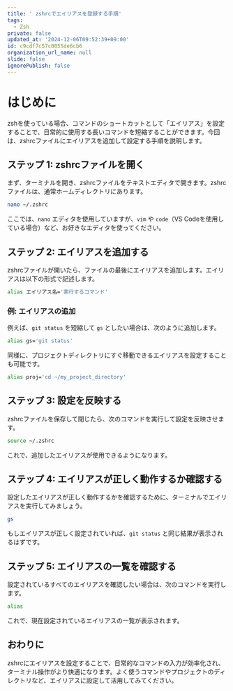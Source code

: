 ```yaml
---
title: ' zshrcでエイリアスを登録する手順'
tags:
  - Zsh
private: false
updated_at: '2024-12-06T09:52:39+09:00'
id: c9cdf7c57c0055de6cb6
organization_url_name: null
slide: false
ignorePublish: false
---
```

# はじめに
zshを使っている場合、コマンドのショートカットとして「エイリアス」を設定することで、日常的に使用する長いコマンドを短縮することができます。今回は、zshrcファイルにエイリアスを追加して設定する手順を説明します。

## **ステップ 1: zshrcファイルを開く**

まず、ターミナルを開き、zshrcファイルをテキストエディタで開きます。zshrcファイルは、通常ホームディレクトリにあります。

```bash
nano ~/.zshrc
```

ここでは、`nano` エディタを使用していますが、`vim` や `code`（VS Codeを使用している場合）など、お好きなエディタを使ってください。

## **ステップ 2: エイリアスを追加する**

zshrcファイルが開いたら、ファイルの最後にエイリアスを追加します。エイリアスは以下の形式で記述します。

```bash
alias エイリアス名='実行するコマンド'
```

### **例: エイリアスの追加**

例えば、`git status` を短縮して `gs` としたい場合は、次のように追加します。

```bash
alias gs='git status'
```

同様に、プロジェクトディレクトリにすぐ移動できるエイリアスを設定することも可能です。

```bash
alias proj='cd ~/my_project_directory'
```

## **ステップ 3: 設定を反映する**

zshrcファイルを保存して閉じたら、次のコマンドを実行して設定を反映させます。

```bash
source ~/.zshrc
```

これで、追加したエイリアスが使用できるようになります。

## **ステップ 4: エイリアスが正しく動作するか確認する**

設定したエイリアスが正しく動作するかを確認するために、ターミナルでエイリアスを実行してみましょう。

```bash
gs
```

もしエイリアスが正しく設定されていれば、`git status` と同じ結果が表示されるはずです。

## **ステップ 5: エイリアスの一覧を確認する**

設定されているすべてのエイリアスを確認したい場合は、次のコマンドを実行します。

```bash
alias
```

これで、現在設定されているエイリアスの一覧が表示されます。

## おわりに

zshrcにエイリアスを設定することで、日常的なコマンドの入力が効率化され、ターミナル操作がより快適になります。よく使うコマンドやプロジェクトのディレクトリなど、エイリアスに設定して活用してみてください。

